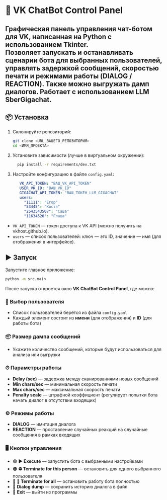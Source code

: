 # 🎯 VK ChatBot Control Panel

Графическая панель управления чат-ботом для **VK**, написанная на Python с использованием **Tkinter**.  
Позволяет запускать и останавливать сценарии бота для выбранных пользователей, управлять задержкой сообщений, скоростью печати и режимами работы (DIALOG / REACTION). Также можно выгружать дамп диалогов.
Работает с использованием LLM SberGigachat.
---

## 📦 Установка

1. Склонируйте репозиторий:
   ```bash
   git clone <URL_ВАШЕГО_РЕПОЗИТОРИЯ>
   cd <ИМЯ_ПРОЕКТА>

2. Установите зависимости (лучше в виртуальном окружении):
   ```bash
     pip install -r requirements/dev.txt
   ```
   
3. Настройте конфигурацию в файле `config.yaml`:
   ```yaml
      VK_API_TOKEN: "ВАШ_VK_API_TOKEN"
      USER_VK_ID: "ВАШ_VK_ID"
      GIGACHAT_API_TOKEN: "ВАШ_ТОКЕН_LLM_GIGACHAT"
      users:
        "11111": "Егор"
        "53445": "Костя"
        "2543543507": "Саша"
        "11634520": "Глаша"
   
   ```
* `VK_API_TOKEN` — токен доступа к VK API (можно получить на vkhost.github.io).
* `users` — список пользователей: ключ — это ID, значение — имя (для отображения в интерфейсе).

## ▶ Запуск

Запустите главное приложение:
   ```bash
   python -m src.main
   ```

После запуска откроется окно **VK ChatBot Control Panel**, где можно:

### 🎯 Выбор пользователя
- Список пользователей берётся из файла `config.yaml`
- Каждый элемент состоит из **имени** (для отображения) и **ID** (для работы бота)

### 📦 Размер дампа сообщений
- Укажите количество сообщений, которые будут использоваться для анализа или выгрузки

### ⏱ Параметры работы
- **Delay (sec)** — задержка между сканированиями новых сообщений 
- **Min chars/sec** — минимальная скорость печати  
- **Max chars/sec** — максимальная скорость печати  
- **Penalty scale** — штрафной коэффициент (регулирует попытки бота начать диалог в отсутствии входящих)

### ⚙ Режимы работы
- **DIALOG** — имитация диалога  
- **REACTION** — проставление случайных реакций на случайные сообщения в рамках входящих 

### 🖥 Кнопки управления
- 🟢 **▶ Execute** — запустить бота с выбранными настройками  
- 🟠 **⛔ Terminate for this person** — остановить для одного выбранного пользователя  
- 🔴 **🛑 Terminate for all** — остановить работу бота полностью  
- 💾 **Dialog dump** — сохранить историю диалога в файл  
- 🚪 **Exit** — выйти из программы  
